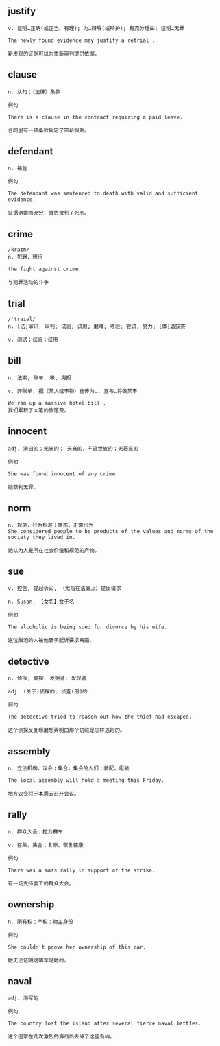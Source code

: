 
## justify
```
v. 证明…正确(或正当、有理); 为…辩解(或辩护); 有充分理由; 证明…无罪

The newly found evidence may justify a retrial .

新发现的证据可以为重新审判提供依据。
```
## clause
```
n. 从句；（法律）条款

例句

There is a clause in the contract requiring a paid leave.

合同里有一项条款规定了带薪假期。
```
##  defendant
```
n. 被告

例句

The defendant was sentenced to death with valid and sufficient evidence.

证据确凿而充分，被告被判了死刑。
```
## crime
```
/kraɪm/
n. 犯罪，罪行

the fight against crime

与犯罪活动的斗争
```

## trial
```
/'traɪəl/
n. [法]审讯, 审判; 试验; 试用; 磨难, 考验; 尝试, 努力; [体]选拔赛

v. 测试；试验；试用
```

## bill
```
n. 法案, 账单, 喙, 海报

v. 开账单, 把（某人或事物）宣传为…, 宣布…将做某事

We ran up a massive hotel bill .
我们累积了大笔的旅馆费。
```
## innocent
```
adj. 清白的；无辜的； 天真的，不谙世故的；无恶意的

例句

She was found innocent of any crime.

她获判无罪。
```
## norm
```
n. 规范，行为标准；常态，正常行为
She considered people to be products of the values and norms of the society they lived in.

她认为人是所在社会价值和规范的产物。
```
## sue
```
v. 控告, 提起诉讼, （尤指在法庭上）提出请求

n. Susan, 【女名】女子名

例句

The alcoholic is being sued for divorce by his wife.

这位酗酒的人被他妻子起诉要求离婚。
```
## detective
```
n. 侦探; 警探; 发掘者; 发现者

adj. (关于)侦探的; 侦查(用)的

例句

The detective tried to reason out how the thief had escaped.

这个侦探反复琢磨想弄明白那个窃贼是怎样逃跑的。
```
## assembly
```
n. 立法机构，议会；集合，集会的人们；装配，组装

The local assembly will hold a meeting this Friday.

地方议会将于本周五召开会议。
```
## rally
```
n. 群众大会；拉力赛车

v. 召集，集合；复原，恢复健康

例句

There was a mass rally in support of the strike.

有一场支持罢工的群众大会。
```
## ownership
```
n. 所有权；产权；物主身份

例句

She couldn't prove her ownership of this car.

她无法证明这辆车是她的。
```
## naval
```
adj. 海军的

例句

The country lost the island after several fierce naval battles.

这个国家在几次激烈的海战后丢掉了这座岛屿。
```
